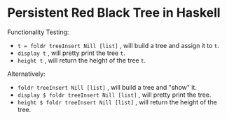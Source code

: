 # Persistent Red Black Tree in Haskell

Functionality Testing:
- `t = foldr treeInsert Nill [list]` , will build a tree and assign it to `t`.
- `display t` , will pretty print the tree `t`.
- `height t` , will return the height of the tree `t`.

Alternatively:
- `foldr treeInsert Nill [list]` , will build a tree and "show" it.
- `display $ foldr treeInsert Nill [list]` , will pretty print the tree.
- `height $ foldr treeInsert Nill [list]` , will return the height of the tree.
